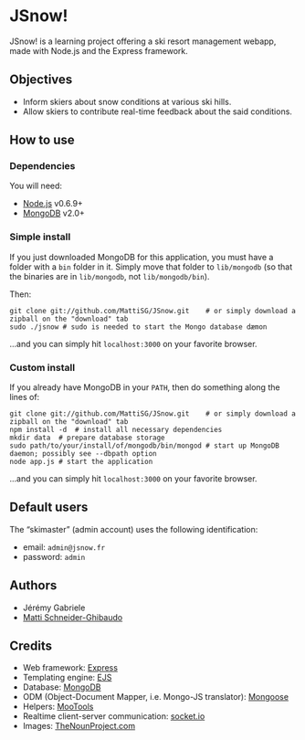 JSnow!
======

JSnow! is a learning project offering a ski resort management webapp, made with Node.js and the Express framework.

Objectives
----------

- Inform skiers about snow conditions at various ski hills.
- Allow skiers to contribute real-time feedback about the said conditions.

How to use
----------

### Dependencies ###

You will need:

- [Node.js](http://nodejs.org) v0.6.9+
- [MongoDB](http://www.mongodb.org/downloads) v2.0+

### Simple install ###

If you just downloaded MongoDB for this application, you must have a folder with a `bin` folder in it. Simply move that folder to `lib/mongodb` (so that the binaries are in `lib/mongodb`, not `lib/mongodb/bin`).

Then:

    git clone git://github.com/MattiSG/JSnow.git	# or simply download a zipball on the "download" tab
    sudo ./jsnow # sudo is needed to start the Mongo database dæmon
    
…and you can simply hit `localhost:3000` on your favorite browser.

### Custom install ###

If you already have MongoDB in your `PATH`, then do something along the lines of:

    git clone git://github.com/MattiSG/JSnow.git	# or simply download a zipball on the "download" tab
    npm install -d	# install all necessary dependencies
    mkdir data	# prepare database storage
    sudo path/to/your/install/of/mongodb/bin/mongod	# start up MongoDB daemon; possibly see --dbpath option
    node app.js	# start the application

…and you can simply hit `localhost:3000` on your favorite browser.

Default users
-------------

The “skimaster” (admin account) uses the following identification:

- email: `admin@jsnow.fr`
- password: `admin`

Authors
-------

- Jérémy Gabriele
- [Matti Schneider-Ghibaudo](http://mattischneider.fr)

Credits
-------

- Web framework: [Express](http://expressjs.com)
- Templating engine: [EJS](http://embeddedjs.com/)
- Database: [MongoDB](http://www.mongodb.org)
- ODM (Object-Document Mapper, i.e. Mongo-JS translator): [Mongoose](http://mongoosejs.com/)
- Helpers: [MooTools](http://mootools.net)
- Realtime client-server communication: [socket.io](http://socket.io/)
- Images: [TheNounProject.com](http://thenounproject.com/)
